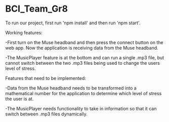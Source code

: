 # BCI_Team_Gr8

To run our project, first run 'npm install' and then run 'npm start'.

Working features:

-First turn on the Muse headband and then press the connect button on the web app. Now the application is receiving data from the Muse headband.

-The MusicPlayer feature is at the bottom and can run a single .mp3 file, but cannot switch between the two .mp3 files being used to change the users level of stress.

Features that need to be implemented:

-Data from the Muse headband needs to be transformed into a mathematical number for the application to determine which level of stress the user is at.

-The MusicPlayer needs functionality to take in information so that it can switch between .mp3 files dynamically.
